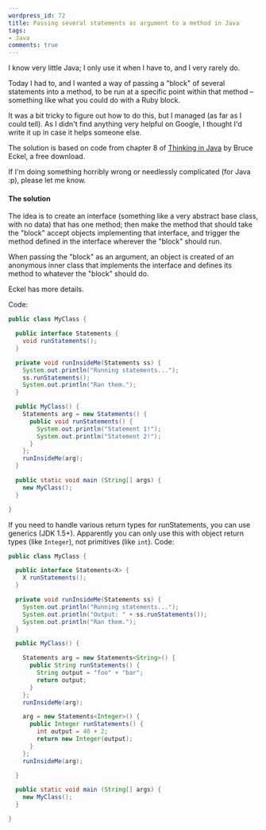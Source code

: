 ```yaml
---
wordpress_id: 72
title: Passing several statements as argument to a method in Java
tags:
- Java
comments: true
---
```

I know very little Java; I only use it when I have to, and I very rarely do.

Today I had to, and I wanted a way of passing a "block" of several statements into a method, to be run at a specific point within that method – something like what you could do with a Ruby block.

It was a bit tricky to figure out how to do this, but I managed (as far as I could tell). As I didn't find anything very helpful on Google, I thought I'd write it up in case it helps someone else.

<!--more-->

The solution is based on code from chapter 8 of <a href="http://www.mindview.net/Books/TIJ/">Thinking in Java</a> by Bruce Eckel, a free download.

If I'm doing something horribly wrong or needlessly complicated (for Java :p), please let me know.

<h4>The solution</h4>

The idea is to create an interface (something like a very abstract base class, with no data) that has one method; then make the method that should take the "block" accept objects implementing that interface, and trigger the method defined in the interface wherever the "block" should run.

When passing the "block" as an argument, an object is created of an anonymous inner class that implements the interface and defines its method to whatever the "block" should do.

Eckel has more details.

Code:

``` java
public class MyClass {

  public interface Statements {
    void runStatements();
  }

  private void runInsideMe(Statements ss) {
    System.out.println("Running statements...");
    ss.runStatements();
    System.out.println("Ran them.");
  }

  public MyClass() {
    Statements arg = new Statements() {
      public void runStatements() {
        System.out.println("Statement 1!");
        System.out.println("Statement 2!");
      }
    };
    runInsideMe(arg);
  }

  public static void main (String[] args) {
    new MyClass();
  }

}
```

If you need to handle various return types for runStatements, you can use generics (JDK 1.5+). Apparently you can only use this with object return types (like <code>Integer</code>), not primitives (like <code>int</code>). Code:

``` java
public class MyClass {

  public interface Statements<X> {
    X runStatements();
  }

  private void runInsideMe(Statements ss) {
    System.out.println("Running statements...");
    System.out.println("Output: " + ss.runStatements());
    System.out.println("Ran them.");
  }

  public MyClass() {

    Statements arg = new Statements<String>() {
      public String runStatements() {
        String output = "foo" + "bar";
        return output;
      }
    };
    runInsideMe(arg);

    arg = new Statements<Integer>() {
      public Integer runStatements() {
        int output = 40 + 2;
        return new Integer(output);
      }
    };
    runInsideMe(arg);

  }

  public static void main (String[] args) {
    new MyClass();
  }

}
```
